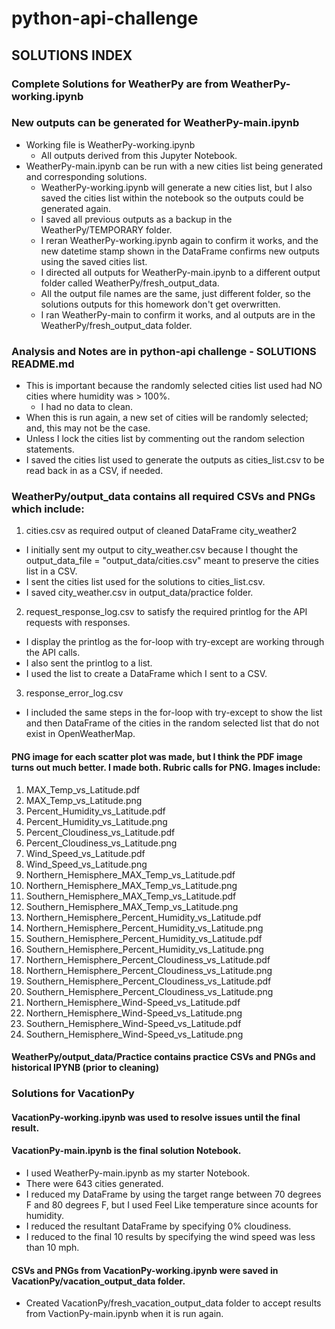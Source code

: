 # python-api-challenge

## SOLUTIONS INDEX

### Complete Solutions for WeatherPy are from WeatherPy-working.ipynb
### New outputs can be generated for WeatherPy-main.ipynb
* Working file is WeatherPy-working.ipynb
  * All outputs derived from this Jupyter Notebook.
* WeatherPy-main.ipynb can be run with a new cities list being generated and corresponding solutions.
  * WeatherPy-working.ipynb will generate a new cities list, but I also saved the cities list within the notebook so the outputs could be generated again.
  * I saved all previous outputs as a backup in the WeatherPy/TEMPORARY folder.
  * I reran WeatherPy-working.ipynb again to confirm it works, and the new datetime stamp shown in the DataFrame confirms new outputs using the saved cities list.
  * I directed all outputs for WeatherPy-main.ipynb to a different output folder called WeatherPy/fresh_output_data.
  * All the output file names are the same, just different folder, so the solutions outputs for this homework don't get overwritten.
  * I ran WeatherPy-main to confirm it works, and al outputs are in the WeatherPy/fresh_output_data folder.

### Analysis and Notes are in python-api challenge - SOLUTIONS README.md
* This is important because the randomly selected cities list used had NO cities where humidity was > 100%.
  * I had no data to clean.
* When this is run again, a new set of cities will be randomly selected; and, this may not be the case.
* Unless I lock the cities list by commenting out the random selection statements.
* I saved the cities list used to generate the outputs as cities_list.csv to be read back in as a CSV, if needed.

### WeatherPy/output_data contains all required CSVs and PNGs which include:
1) cities.csv as required output of cleaned DataFrame city_weather2
  * I initially sent my output to city_weather.csv because I thought the output_data_file = "output_data/cities.csv" meant to preserve the cities list in a CSV.
  * I sent the cities list used for the solutions to cities_list.csv.
  * I saved city_weather.csv in output_data/practice folder.
2) request_response_log.csv to satisfy the required printlog for the API requests with responses.
  * I display the printlog as the for-loop with try-except are working through the API calls.
  * I also sent the printlog to a list.
  * I used the list to create a DataFrame which I sent to a CSV.
3) response_error_log.csv
  * I included the same steps in the for-loop with try-except to show the list and then DataFrame of the cities in the random selected list that do not exist in OpenWeatherMap.
#### PNG image for each scatter plot was made, but I think the PDF image turns out much better.  I made both.  Rubric calls for PNG.  Images include:
1) MAX_Temp_vs_Latitude.pdf
2) MAX_Temp_vs_Latitude.png
3) Percent_Humidity_vs_Latitude.pdf
4) Percent_Humidity_vs_Latitude.png
5) Percent_Cloudiness_vs_Latitude.pdf
6) Percent_Cloudiness_vs_Latitude.png
7) Wind_Speed_vs_Latitude.pdf
8) Wind_Speed_vs_Latitude.png
9) Northern_Hemisphere_MAX_Temp_vs_Latitude.pdf
10) Northern_Hemisphere_MAX_Temp_vs_Latitude.png
11) Southern_Hemisphere_MAX_Temp_vs_Latitude.pdf
12) Southern_Hemisphere_MAX_Temp_vs_Latitude.png
13) Northern_Hemisphere_Percent_Humidity_vs_Latitude.pdf
14) Northern_Hemisphere_Percent_Humidity_vs_Latitude.png
15) Southern_Hemisphere_Percent_Humidity_vs_Latitude.pdf
16) Southern_Hemisphere_Percent_Humidity_vs_Latitude.png
17) Northern_Hemisphere_Percent_Cloudiness_vs_Latitude.pdf
18) Northern_Hemisphere_Percent_Cloudiness_vs_Latitude.png
19) Southern_Hemisphere_Percent_Cloudiness_vs_Latitude.pdf
20) Southern_Hemisphere_Percent_Cloudiness_vs_Latitude.png
21) Northern_Hemisphere_Wind-Speed_vs_Latitude.pdf
22) Northern_Hemisphere_Wind-Speed_vs_Latitude.png
23) Southern_Hemisphere_Wind-Speed_vs_Latitude.pdf
24) Southern_Hemisphere_Wind-Speed_vs_Latitude.png
#### WeatherPy/output_data/Practice contains practice CSVs and PNGs and historical IPYNB (prior to cleaning)


### Solutions for VacationPy
#### VacationPy-working.ipynb was used to resolve issues until the final result.
#### VacationPy-main.ipynb is the final solution Notebook.
* I used WeatherPy-main.ipynb as my starter Notebook.
* There were 643 cities generated.
* I reduced my DataFrame by using the target range between 70 degrees F and 80 degrees F, but I used Feel Like temperature since acounts for humidity.
* I reduced the resultant DataFrame by specifying 0% cloudiness.
* I reduced to the final 10 results by specifying the wind speed was less than 10 mph.
#### CSVs and PNGs from VacationPy-working.ipynb were saved in VacationPy/vacation_output_data folder.
* Created VacationPy/fresh_vacation_output_data folder to accept results from VactionPy-main.ipynb when it is run again.
